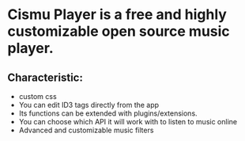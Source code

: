 # Cismu Player is a free and highly customizable open source music player.

## Characteristic:
- custom css
- You can edit ID3 tags directly from the app
- Its functions can be extended with plugins/extensions.
- You can choose which API it will work with to listen to music online
- Advanced and customizable music filters